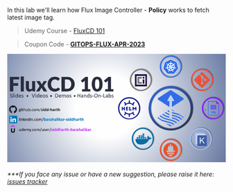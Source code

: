 

In this lab we'll learn how Flux Image Controller - **Policy** works to fetch latest image tag.

> Udemy Course - [FluxCD 101](https://www.udemy.com/course/gitops-flux/?couponCode=GITOPS-FLUX-APR-2023)

> Coupon Code - [**GITOPS-FLUX-APR-2023**](https://www.udemy.com/course/gitops-flux/?couponCode=GITOPS-FLUX-APR-2023)

<a href="https://www.udemy.com/course/gitops-flux/?couponCode=GITOPS-FLUX-APR-2023" style="text-align: center"><img src="./FluxCD-101-Udemy-Image-2-small.png" align="center"></a>

###### ****If you face any issue or have a new suggestion, please raise it here: [issues tracker](https://github.com/sidd-harth/fluxcd-tracker/issues)*
